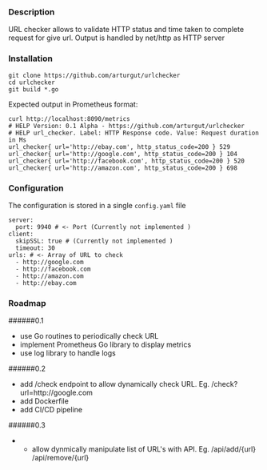 ### Description
URL checker allows to validate HTTP status and time taken to complete request for give url. Output is handled by net/http as HTTP server

### Installation 
```
git clone https://github.com/arturgut/urlchecker
cd urlchecker
git build *.go
```

Expected output in Prometheus format:
```
curl http://localhost:8090/metrics
# HELP Version: 0.1 Alpha - https://github.com/arturgut/urlchecker
# HELP url_checker. Label: HTTP Response code. Value: Request duration in Ms
url_checker{ url='http://ebay.com', http_status_code=200 } 529
url_checker{ url='http://google.com', http_status_code=200 } 104
url_checker{ url='http://facebook.com', http_status_code=200 } 520
url_checker{ url='http://amazon.com', http_status_code=200 } 698
```


### Configuration 
The configuration is stored in a single `config.yaml` file
```
server: 
  port: 9940 # <- Port (Currently not implemented )
client: 
  skipSSL: true # (Currently not implemented )
  timeout: 30
urls: # <- Array of URL to check
  - http://google.com
  - http://facebook.com
  - http://amazon.com
  - http://ebay.com
```

### Roadmap

######0.1 

* use Go routines to periodically check URL
* implement Prometheus Go library to display metrics 
* use log library to handle logs

######0.2 
* add /check endpoint to allow dynamically check URL. Eg. /check?url=http:\/\/google.com
* add Dockerfile 
* add CI/CD pipeline

######0.3
* * allow dynmically manipulate list of URL's with API. Eg. /api/add/{url} /api/remove/{url}

